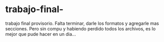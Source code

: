 # trabajo-final-
trabajo final provisorio. Falta terminar, darle los formatos y agregarle mas secciones. Pero sin compu y habiendo perdido todos los archivos, es lo mejor que pude hacer en un dia... 

